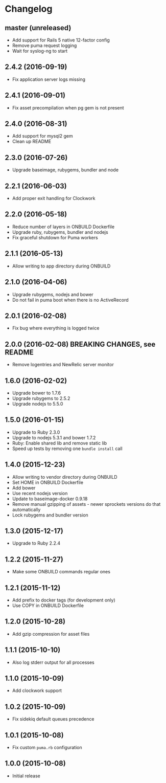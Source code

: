 # Changelog

## master (unreleased)

- Add support for Rails 5 native 12-factor config
- Remove puma request logging
- Wait for syslog-ng to start

## 2.4.2 (2016-09-19)

- Fix application server logs missing

## 2.4.1 (2016-09-01)

- Fix asset precompilation when pg gem is not present

## 2.4.0 (2016-08-31)

- Add support for mysql2 gem
- Clean up README

## 2.3.0 (2016-07-26)

- Upgrade baseimage, rubygems, bundler and node

## 2.2.1 (2016-06-03)

- Add proper exit handling for Clockwork

## 2.2.0 (2016-05-18)

- Reduce number of layers in ONBUILD Dockerfile
- Upgrade ruby, rubygems, bundler and nodejs
- Fix graceful shutdown for Puma workers

## 2.1.1 (2016-05-13)

- Allow writing to app directory during ONBUILD

## 2.1.0 (2016-04-06)

- Upgrade rubygems, nodejs and bower
- Do not fail in puma boot when there is no ActiveRecord

## 2.0.1 (2016-02-08)

- Fix bug where everything is logged twice

## 2.0.0 (2016-02-08) BREAKING CHANGES, see README

- Remove logentries and NewRelic server monitor

## 1.6.0 (2016-02-02)

- Upgrade bower to 1.7.6
- Upgrade rubygems to 2.5.2
- Upgrade nodejs to 5.5.0

## 1.5.0 (2016-01-15)

- Upgrade to Ruby 2.3.0
- Upgrade to nodejs 5.3.1 and bower 1.7.2
- Ruby: Enable shared lib and remove static lib
- Speed up tests by removing one `bundle install` call

## 1.4.0 (2015-12-23)

- Allow writing to vendor directory during ONBUILD
- Set HOME in ONBUILD Dockerfile
- Add bower
- Use recent nodejs version
- Update to baseimage-docker 0.9.18
- Remove manual gzipping of assets - newer sprockets versions do that automatically
- Lock rubygems and bundler version

## 1.3.0 (2015-12-17)

- Upgrade to Ruby 2.2.4

## 1.2.2 (2015-11-27)

- Make some ONBUILD commands regular ones

## 1.2.1 (2015-11-12)

- Add prefix to docker tags (for development only)
- Use COPY in ONBUILD Dockerfile

## 1.2.0 (2015-10-28)

- Add gzip compression for asset files

## 1.1.1 (2015-10-10)

- Also log stderr output for all processes

## 1.1.0 (2015-10-09)

- Add clockwork support

## 1.0.2 (2015-10-09)

- Fix sidekiq default queues precedence

## 1.0.1 (2015-10-08)

- Fix custom `puma.rb` configuration

## 1.0.0 (2015-10-08)

- Initial release
